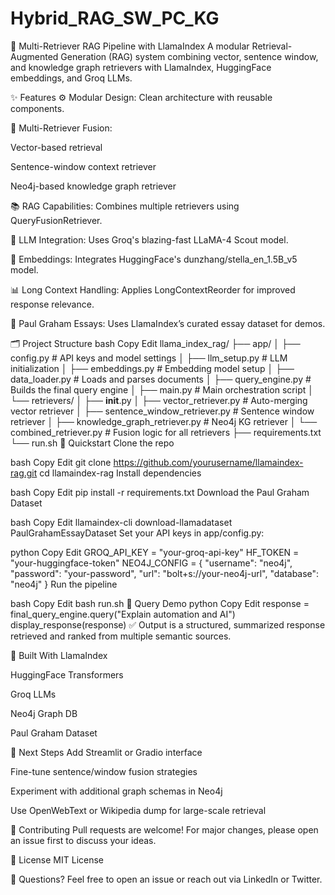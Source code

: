 # Hybrid_RAG_SW_PC_KG

🧠 Multi-Retriever RAG Pipeline with LlamaIndex
A modular Retrieval-Augmented Generation (RAG) system combining vector, sentence window, and knowledge graph retrievers with LlamaIndex, HuggingFace embeddings, and Groq LLMs.



✨ Features
⚙️ Modular Design: Clean architecture with reusable components.

🤖 Multi-Retriever Fusion:

Vector-based retrieval

Sentence-window context retriever

Neo4j-based knowledge graph retriever

📚 RAG Capabilities: Combines multiple retrievers using QueryFusionRetriever.

🔌 LLM Integration: Uses Groq's blazing-fast LLaMA-4 Scout model.

🧠 Embeddings: Integrates HuggingFace's dunzhang/stella_en_1.5B_v5 model.

📊 Long Context Handling: Applies LongContextReorder for improved response relevance.

📂 Paul Graham Essays: Uses LlamaIndex’s curated essay dataset for demos.

🗂️ Project Structure
bash
Copy
Edit
llama_index_rag/
├── app/
│   ├── config.py                      # API keys and model settings
│   ├── llm_setup.py                  # LLM initialization
│   ├── embeddings.py                 # Embedding model setup
│   ├── data_loader.py                # Loads and parses documents
│   ├── query_engine.py               # Builds the final query engine
│   ├── main.py                       # Main orchestration script
│   └── retrievers/
│       ├── __init__.py
│       ├── vector_retriever.py       # Auto-merging vector retriever
│       ├── sentence_window_retriever.py # Sentence window retriever
│       ├── knowledge_graph_retriever.py # Neo4j KG retriever
│       └── combined_retriever.py     # Fusion logic for all retrievers
├── requirements.txt
└── run.sh
🚀 Quickstart
Clone the repo

bash
Copy
Edit
git clone https://github.com/yourusername/llamaindex-rag.git
cd llamaindex-rag
Install dependencies

bash
Copy
Edit
pip install -r requirements.txt
Download the Paul Graham Dataset

bash
Copy
Edit
llamaindex-cli download-llamadataset PaulGrahamEssayDataset
Set your API keys in app/config.py:

python
Copy
Edit
GROQ_API_KEY = "your-groq-api-key"
HF_TOKEN = "your-huggingface-token"
NEO4J_CONFIG = {
    "username": "neo4j",
    "password": "your-password",
    "url": "bolt+s://your-neo4j-url",
    "database": "neo4j"
}
Run the pipeline

bash
Copy
Edit
bash run.sh
📌 Query Demo
python
Copy
Edit
response = final_query_engine.query("Explain automation and AI")
display_response(response)
✅ Output is a structured, summarized response retrieved and ranked from multiple semantic sources.

📘 Built With
LlamaIndex

HuggingFace Transformers

Groq LLMs

Neo4j Graph DB

Paul Graham Dataset

🧪 Next Steps
Add Streamlit or Gradio interface

Fine-tune sentence/window fusion strategies

Experiment with additional graph schemas in Neo4j

Use OpenWebText or Wikipedia dump for large-scale retrieval

🤝 Contributing
Pull requests are welcome! For major changes, please open an issue first to discuss your ideas.

📜 License
MIT License

💬 Questions?
Feel free to open an issue or reach out via LinkedIn or Twitter.

